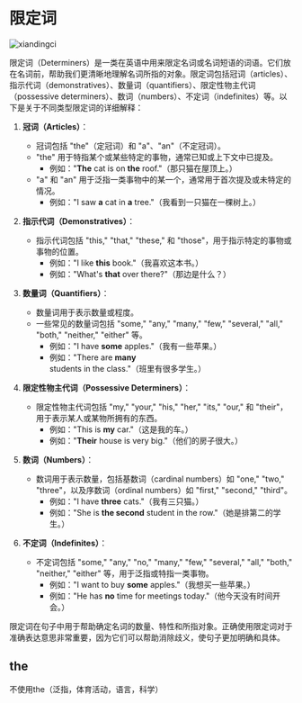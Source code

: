 # 限定词

![xiandingci](./img/xiandingci.png)

限定词（Determiners）是一类在英语中用来限定名词或名词短语的词语。它们放在名词前，帮助我们更清晰地理解名词所指的对象。限定词包括冠词（articles）、指示代词（demonstratives）、数量词（quantifiers）、限定性物主代词（possessive determiners）、数词（numbers）、不定词（indefinites）等。以下是关于不同类型限定词的详细解释：

1. **冠词（Articles）**：
   - 冠词包括 "the"（定冠词）和 "a"、"an"（不定冠词）。
   - "the" 用于特指某个或某些特定的事物，通常已知或上下文中已提及。
     - 例如："**The** cat is on **the** roof."（那只猫在屋顶上。）
   - "a" 和 "an" 用于泛指一类事物中的某一个，通常用于首次提及或未特定的情况。
     - 例如："I saw **a** cat in **a** tree."（我看到一只猫在一棵树上。）

2. **指示代词（Demonstratives）**：
   - 指示代词包括 "this," "that," "these," 和 "those"，用于指示特定的事物或事物的位置。
     - 例如："I like **this** book."（我喜欢这本书。）
     - 例如："What's **that** over there?"（那边是什么？）

3. **数量词（Quantifiers）**：
   - 数量词用于表示数量或程度。
   - 一些常见的数量词包括 "some," "any," "many," "few," "several," "all," "both," "neither," "either" 等。
     - 例如："I have **some** apples."（我有一些苹果。）
     - 例如："There are **many** students in the class."（班里有很多学生。）

4. **限定性物主代词（Possessive Determiners）**：
   - 限定性物主代词包括 "my," "your," "his," "her," "its," "our," 和 "their"，用于表示某人或某物所拥有的东西。
     - 例如："This is **my** car."（这是我的车。）
     - 例如："**Their** house is very big."（他们的房子很大。）

5. **数词（Numbers）**：
   - 数词用于表示数量，包括基数词（cardinal numbers）如 "one," "two," "three"，以及序数词（ordinal numbers）如 "first," "second," "third"。
     - 例如："I have **three** cats."（我有三只猫。）
     - 例如："She is **the second** student in the row."（她是排第二的学生。）

6. **不定词（Indefinites）**：
   - 不定词包括 "some," "any," "no," "many," "few," "several," "all," "both," "neither," "either" 等，用于泛指或特指一类事物。
     - 例如："I want to buy **some** apples."（我想买一些苹果。）
     - 例如："He has **no** time for meetings today."（他今天没有时间开会。）

限定词在句子中用于帮助确定名词的数量、特性和所指对象。正确使用限定词对于准确表达意思非常重要，因为它们可以帮助消除歧义，使句子更加明确和具体。

## the

不使用the（泛指，体育活动，语言，科学）
